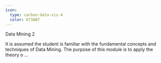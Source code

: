 ```yaml
---
icon:
  type: carbon:data-vis-4
  color: 673AB7
---
```

Data Mining 2

It is assumed the student is familiar with the fundamental concepts and techniques of Data Mining. The purpose of this module is to apply the theory o ... 
